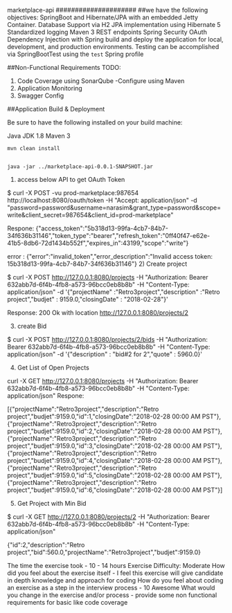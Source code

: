 marketplace-api
#####################
##we have the following objectives:
SpringBoot and Hibernate/JPA with an embedded Jetty Container.
Database Support via H2
JPA implementation using Hibernate 5
Standardized logging
Maven 3
REST endpoints
Spring Security OAuth
Dependency Injection with Spring
build and deploy the application for local, development, and production environments.
Testing can be accomplished via SpringBootTest using the `test` Spring profile



##Non-Functional Requirements
TODO:
1) Code Coverage using SonarQube -Configure using Maven
2) Application Monitoring
3) Swagger Config

##Application Build & Deployment

Be sure to have the following installed on your build machine:

Java JDK 1.8
Maven 3

```
mvn clean install

```

```

java -jar ../marketplace-api-0.0.1-SNAPSHOT.jar
```

1) access below API to get OAuth Token

$ curl -X POST -vu prod-marketplace:987654 http://localhost:8080/oauth/token -H "Accept: application/json" -d "password=password&username=narasim&grant_type=password&scope=write&client_secret=987654&client_id=prod-marketplace"

Respone:
{"access_token":"5b318d13-99fa-4cb7-84b7-34f636b31146","token_type":"bearer","refresh_token":"0ff40f47-e62e-41b5-8db6-72d1434b552f","expires_in":43199,"scope":"write"}

error :  {"error":"invalid_token","error_description":"Invalid access token: 15b318d13-99fa-4cb7-84b7-34f636b31146"}
2) Create project

$ curl -X POST http://127.0.0.1:8080/projects -H "Authorization: Bearer 632abb7d-6f4b-4fb8-a573-96bcc0eb8b8b" -H "Content-Type: application/json" -d '{"projectName" :"Retro3project","description" :"Retro project","budjet" : 9159.0,"closingDate" : "2018-02-28"}'

Response: 200 Ok with location http://127.0.0.1:8080/projects/2

3) create Bid

$ curl -X POST http://127.0.0.1:8080/projects/2/bids -H "Authorization: Bearer 632abb7d-6f4b-4fb8-a573-96bcc0eb8b8b" -H "Content-Type: application/json" -d '{"description" : "bid#2 for 2","quote" : 5960.0}'

4) Get List of Open Projects


curl -X GET http://127.0.0.1:8080/projects -H "Authorization: Bearer 632abb7d-6f4b-4fb8-a573-96bcc0eb8b8b" -H "Content-Type: application/json"
Respone:

[{"projectName":"Retro3project","description":"Retro project","budjet":9159.0,"id":1,"closingDate":"2018-02-28 00:00 AM PST"},{"projectName":"Retro3project","description":"Retro project","budjet":9159.0,"id":2,"closingDate":"2018-02-28 00:00 AM PST"},{"projectName":"Retro3project","description":"Retro project","budjet":9159.0,"id":3,"closingDate":"2018-02-28 00:00 AM PST"},{"projectName":"Retro3project","description":"Retro project","budjet":9159.0,"id":4,"closingDate":"2018-02-28 00:00 AM PST"},{"projectName":"Retro3project","description":"Retro project","budjet":9159.0,"id":5,"closingDate":"2018-02-28 00:00 AM PST"},{"projectName":"Retro3project","description":"Retro project","budjet":9159.0,"id":6,"closingDate":"2018-02-28 00:00 AM PST"}]

5) Get Project with Min Bid

$ curl -X GET http://127.0.0.1:8080/projects/2 -H "Authorization: Bearer 632abb7d-6f4b-4fb8-a573-96bcc0eb8b8b" -H "Content-Type: application/json"

{"id":2,"description":"Retro project","bid":560.0,"projectName":"Retro3project","budjet":9159.0}



The time the exercise took - 10 - 14 hours
Exercise Difficulty:  Moderate
How did you feel about the exercise itself - I feel this exercise will give candidate in depth knowledge and approach for coding
How do you feel about coding an exercise as a step in the interview process  - 10 Awesome
What would you change in the exercise and/or process - provide some non functional requirements for basic like code coverage 
 